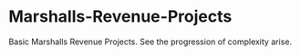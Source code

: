 # Marshalls-Revenue-Projects

Basic Marshalls Revenue Projects. See the progression of complexity arise. 
